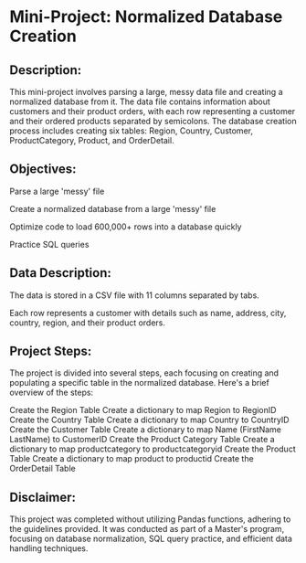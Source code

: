 # Mini-Project: Normalized Database Creation

## Description:

This mini-project involves parsing a large, messy data file and creating a normalized database from it. The data file contains information about customers and their product orders, with each row representing a customer and their ordered products separated by 
semicolons. The database creation process includes creating six tables: Region, Country, Customer, ProductCategory, Product, and OrderDetail.

## Objectives:

Parse a large 'messy' file

Create a normalized database from a large 'messy' file

Optimize code to load 600,000+ rows into a database quickly

Practice SQL queries

## Data Description:

The data is stored in a CSV file with 11 columns separated by tabs.

Each row represents a customer with details such as name, address, city, country, region, and their product orders.


## Project Steps:

The project is divided into several steps, each focusing on creating and populating a specific table in the normalized database. Here's a brief overview of the steps:

Create the Region Table
Create a dictionary to map Region to RegionID
Create the Country Table
Create a dictionary to map Country to CountryID
Create the Customer Table
Create a dictionary to map Name (FirstName LastName) to CustomerID
Create the Product Category Table
Create a dictionary to map productcategory to productcategoryid
Create the Product Table
Create a dictionary to map product to productid
Create the OrderDetail Table

## Disclaimer:

This project was completed without utilizing Pandas functions, adhering to the guidelines provided. It was conducted as part of a Master's program, focusing on database normalization, SQL query practice, and efficient data handling techniques.




